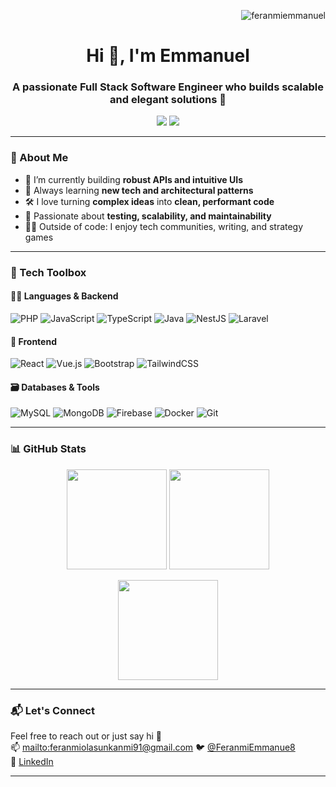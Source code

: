 <!-- Profile Views -->
<p align="right"> <img src="https://komarev.com/ghpvc/?username=feranmiemmanuel&label=Profile%20views&color=0e75b6&style=flat" alt="feranmiemmanuel" /> </p>

<h1 align="center">Hi 👋, I'm Emmanuel</h1>
<h3 align="center">A passionate Full Stack Software Engineer who builds scalable and elegant solutions 🚀</h3>

<p align="center">
  <a href="https://www.linkedin.com/in/olasunkanmi-feranmi-068271193/" target="_blank"><img src="https://img.shields.io/badge/LinkedIn-%230077B5?style=for-the-badge&logo=linkedin&logoColor=white"/></a>
  <a href="mailto:feranmiolasunkanmi91@gmail.com"><img src="https://img.shields.io/badge/Email-D14836?style=for-the-badge&logo=gmail&logoColor=white"/></a>
</p>

---

### 🧠 About Me

- 🔭 I’m currently building **robust APIs and intuitive UIs**  
- 🌱 Always learning **new tech and architectural patterns**  
- 🛠 I love turning **complex ideas** into **clean, performant code**  
- 🧪 Passionate about **testing, scalability, and maintainability**  
- 🧘‍♂️ Outside of code: I enjoy tech communities, writing, and strategy games

---

### 🚀 Tech Toolbox

#### 👨‍💻 Languages & Backend
![PHP](https://img.shields.io/badge/PHP-777BB4?style=for-the-badge&logo=php&logoColor=white)
![JavaScript](https://img.shields.io/badge/JavaScript-F7DF1E?style=for-the-badge&logo=javascript&logoColor=black)
![TypeScript](https://img.shields.io/badge/TypeScript-007ACC?style=for-the-badge&logo=typescript&logoColor=white)
![Java](https://img.shields.io/badge/Java-ED8B00?style=for-the-badge&logo=java&logoColor=white)
![NestJS](https://img.shields.io/badge/NestJS-E0234E?style=for-the-badge&logo=nestjs&logoColor=white)
![Laravel](https://img.shields.io/badge/Laravel-F55247?style=for-the-badge&logo=laravel&logoColor=white)

#### 🎨 Frontend
![React](https://img.shields.io/badge/React-61DAFB?style=for-the-badge&logo=react&logoColor=black)
![Vue.js](https://img.shields.io/badge/Vue.js-35495E?style=for-the-badge&logo=vue.js&logoColor=4FC08D)
![Bootstrap](https://img.shields.io/badge/Bootstrap-7952B3?style=for-the-badge&logo=bootstrap&logoColor=white)
![TailwindCSS](https://img.shields.io/badge/TailwindCSS-38B2AC?style=for-the-badge&logo=tailwind-css&logoColor=white)

#### 🗃 Databases & Tools
![MySQL](https://img.shields.io/badge/MySQL-005C84?style=for-the-badge&logo=mysql&logoColor=white)
![MongoDB](https://img.shields.io/badge/MongoDB-4EA94B?style=for-the-badge&logo=mongodb&logoColor=white)
![Firebase](https://img.shields.io/badge/Firebase-FFCA28?style=for-the-badge&logo=firebase&logoColor=black)
![Docker](https://img.shields.io/badge/Docker-2496ED?style=for-the-badge&logo=docker&logoColor=white)
![Git](https://img.shields.io/badge/Git-F05032?style=for-the-badge&logo=git&logoColor=white)

---

### 📊 GitHub Stats

<p align="center">
  <img src="https://github-readme-stats.vercel.app/api?username=feranmiemmanuel&show_icons=true&theme=tokyonight&count_private=true&hide_border=true" height="160"/>
  <img src="https://streak-stats.demolab.com/?user=feranmiemmanuel&theme=tokyonight&hide_border=true" height="160"/>
</p>

<p align="center">
  <img src="https://github-readme-stats.vercel.app/api/top-langs/?username=feranmiemmanuel&layout=compact&theme=tokyonight&hide_border=true" height="160"/>
</p>

---

### 📬 Let's Connect

Feel free to reach out or just say hi 👋  
📫 [mailto:feranmiolasunkanmi91@gmail.com](mailto:mailto:feranmiolasunkanmi91@gmail.com)
🐦 [@FeranmiEmmanue8](https://twitter.com/FeranmiEmmanue8)  
👔 [LinkedIn](https://linkedin.com/in/olasunkanmi-feranmi-068271193)

---
